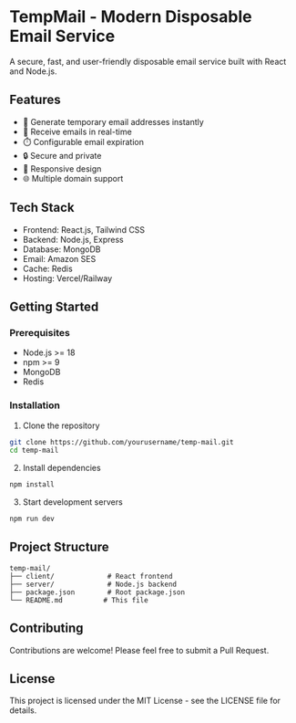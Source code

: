 # TempMail - Modern Disposable Email Service

A secure, fast, and user-friendly disposable email service built with React and Node.js.

## Features

- 🚀 Generate temporary email addresses instantly
- 📨 Receive emails in real-time
- ⏱️ Configurable email expiration
- 🔒 Secure and private
- 📱 Responsive design
- 🌐 Multiple domain support

## Tech Stack

- Frontend: React.js, Tailwind CSS
- Backend: Node.js, Express
- Database: MongoDB
- Email: Amazon SES
- Cache: Redis
- Hosting: Vercel/Railway

## Getting Started

### Prerequisites

- Node.js >= 18
- npm >= 9
- MongoDB
- Redis

### Installation

1. Clone the repository
```bash
git clone https://github.com/yourusername/temp-mail.git
cd temp-mail
```

2. Install dependencies
```bash
npm install
```

3. Start development servers
```bash
npm run dev
```

## Project Structure

```
temp-mail/
├── client/             # React frontend
├── server/             # Node.js backend
├── package.json        # Root package.json
└── README.md          # This file
```

## Contributing

Contributions are welcome! Please feel free to submit a Pull Request.

## License

This project is licensed under the MIT License - see the LICENSE file for details.

